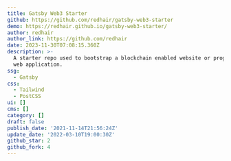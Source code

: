 ```yaml
---
title: Gatsby Web3 Starter
github: https://github.com/redhair/gatsby-web3-starter
demo: https://redhair.github.io/gatsby-web3-starter/
author: redhair
author_link: https://github.com/redhair
date: 2023-11-30T07:08:15.360Z
description: >-
  A starter repo used to bootstrap a blockchain enabled website or progressive
  web application.
ssg:
  - Gatsby
css:
  - Tailwind
  - PostCSS
ui: []
cms: []
category: []
draft: false
publish_date: '2021-11-14T21:56:24Z'
update_date: '2022-03-10T19:00:30Z'
github_star: 2
github_fork: 4
---
```

